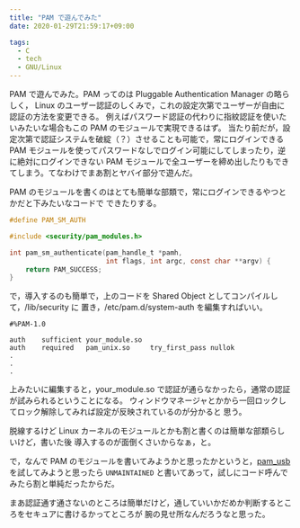 ```yaml
---
title: "PAM で遊んでみた"
date: 2020-01-29T21:59:17+09:00

tags:
  - C
  - tech
  - GNU/Linux
---
```


PAM で遊んでみた。PAM ってのは Pluggable Authentication Manager の略らしく，
Linux のユーザー認証のしくみで，これの設定次第でユーザーが自由に認証の方法を変更できる。
例えばパスワード認証の代わりに指紋認証を使いたいみたいな場合もこの PAM のモジュールで実現できるはず。
当たり前だが，設定次第で認証システムを破綻（？）させることも可能で，常にログインできる PAM
モジュールを使ってパスワードなしでログイン可能にしてしまったり，逆に絶対にログインできない PAM
モジュールで全ユーザーを締め出したりもできてしまう。てなわけでまあ割とヤバイ部分で遊んだ。

PAM のモジュールを書くのはとても簡単な部類で，常にログインできるやつとかだと下みたいなコードで
できたりする。

```c
#define PAM_SM_AUTH

#include <security/pam_modules.h>

int pam_sm_authenticate(pam_handle_t *pamh,
                        int flags, int argc, const char **argv) {
    return PAM_SUCCESS;
}
```

で，導入するのも簡単で，上のコードを Shared Object としてコンパイルして，/lib/security に
置き，/etc/pam.d/system-auth を編集すればいい。

```
#%PAM-1.0

auth    sufficient your_module.so
auth    required   pam_unix.so     try_first_pass nullok
.
.
.
```

上みたいに編集すると，your_module.so で認証が通らなかったら，通常の認証が試みられるということになる。
ウィンドウマネージャとかから一回ロックしてロック解除してみれば設定が反映されているのが分かると
思う。

脱線するけど Linux カーネルのモジュールとかも割と書くのは簡単な部類らしいけど，書いた後
導入するのが面倒くさいからなぁ，と。

で，なんで PAM のモジュールを書いてみようかと思ったかというと，[pam_usb](https://github.com/aluzzardi/pam_usb)
を試してみようと思ったら `UNMAINTAINED` と書いてあって，試しにコード呼んでみたら割と単純だったからだ。

まあ認証通す通さないのところは簡単だけど，通していいかだめか判断するところをセキュアに書けるかってところが
腕の見せ所なんだろうなと思った。
